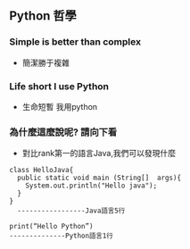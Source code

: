 ## Python 哲學

### Simple is better than complex

- 簡潔勝于複雜

### Life short I use Python

- 生命短暫 我用python


### 為什麼這麼說呢? 請向下看

- 對比rank第一的語言Java,我們可以發現什麼

```
class HelloJava{
  public static void main (String[]  args){
    System.out.println("Hello java");
  }
} 
  -----------------Java語言5行

```

```
print(“Hello Python”)
--------------Python語言1行

```
